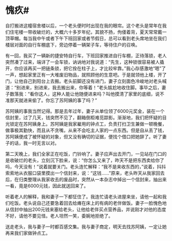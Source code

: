 # 愧疚#
自打搬进这幢宿舍楼以后，一个老头便时时出现在我的眼帘。这个老头是常年在我们住宅楼一带收破烂的，大概六十多岁年纪，其貌不扬，佝偻着背，夏天常常戴一顶草帽。每当我中午或者下午下班回家或者节假日，总可以看到老头席地坐在我们楼层对面的自行车棚底下，旁边停着一辆架子车，等待住户的召唤。 

有一回，我买了一辆新的捷安特自行车，下班回家推进自行车棚，正待落锁，老人突然凑了过来，端详了一会车锁，讷讷地对我说道：“先生，这种锁很容易被人撬开，你应该再买一把链条锁，把它拴在柱子上，才比较牢靠。”我心存感激地“嗯”了一声，想起家里正有一大堆废旧物品，就照顾他的生意吧。于是就领他上楼，开了门，让他自己到阳台上去搬。老头前脚还没有进门，妻子立刻面色冷峻地对老头喊道：“别进来，别进来，我去搬出来，你等着！”老头尴尬地收住脚。事毕之后，妻子数落我：“看你这人，这种人能让他随便进来吗？叫他摸清了家里的底细，说不准那天就进来偷了。你忘了苏阿姨的事了吗？” 

苏阿姨的事我当然记得。那是去年过年，妻子从单位领了6000元奖金，装在一个信封里，过了几天，钱突然不见了，翻箱倒柜难觅踪影。渐渐地，我们把怀疑的目光锁定在苏阿姨身上。苏阿姨是我家雇用的钟点工，负责打扫卫生兼做一顿晚餐，做事极其勤快，而且从不贪嘴，从来不会吃主人家的一点东西。但是自从丢了钱，苏阿姨便成了被怀疑的对象，但又没有确切的证据，便找个借口把她辞了。听了妻子的话，我一时无言以对。 

第二天晚上，我们全家正在吃饭，门铃响了。妻子应声出去开门，一见站在门口的是收破烂的老头，立刻沉下脸来，说：“你怎么又来了，昨天不是把东西卖给你了吗，今天没有！”说着就要关门。老头连忙解释：“我不是来收东西的，”说着，抖抖索索地从衣服口袋里摸出一个信封来，说：“这钱……”原来，老头昨天从我家回去后，在归类整理从我家收去的废品时，突然从一本杂志中掉出一个信封来，抽出来一看，竟是6000元钱，因此就送回来了。 

听着老人的解释，我和妻子一下都怔住了。我连忙请老头进屋来坐，请他一起和我们吃饭。老头说自己还要急着回去给瘫在床上的有病的老伴做饭。妻子一脸愧色地从信封中抽出200元钱来塞给老头，让他给老伴买点营养品，并说刚才对他的态度不好，请他不要见怪。老人坦然一笑，委婉地拒绝了。 

送走老头，我与妻子一时都百感交集。我与妻子商定，明天去找苏阿姨，一定让她再来我们家做钟点工。
  